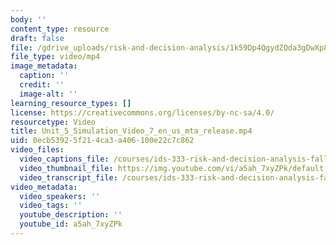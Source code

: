 ```yaml
---
body: ''
content_type: resource
draft: false
file: /gdrive_uploads/risk-and-decision-analysis/1k59Dp4QgydZQda3gDwXp86RmvlGNHKFU/unit_5_simulation_video_7_en_us_mta_release.mp4
file_type: video/mp4
image_metadata:
  caption: ''
  credit: ''
  image-alt: ''
learning_resource_types: []
license: https://creativecommons.org/licenses/by-nc-sa/4.0/
resourcetype: Video
title: Unit_5_Simulation_Video_7_en_us_mta_release.mp4
uid: 0ecb5392-5f21-4ca3-a406-100e22c7c862
video_files:
  video_captions_file: /courses/ids-333-risk-and-decision-analysis-fall-2021/unit_5_simulation_video_7_en_us_mta_release_captions.vtt
  video_thumbnail_file: https://img.youtube.com/vi/a5ah_7xyZPk/default.jpg
  video_transcript_file: /courses/ids-333-risk-and-decision-analysis-fall-2021/unit_5_simulation_video_7_en_us_mta_release_transcript2.pdf
video_metadata:
  video_speakers: ''
  video_tags: ''
  youtube_description: ''
  youtube_id: a5ah_7xyZPk
---
```

